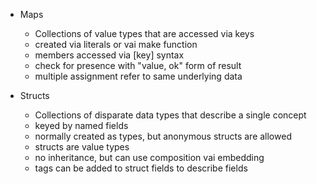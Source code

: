 - Maps
    - Collections of value types that are accessed via keys
    - created via literals or vai make function
    - members accessed via [key] syntax
    - check for presence with "value, ok" form of result
    - multiple assignment refer to same underlying data

- Structs
    - Collections of disparate data types that describe a single concept
    - keyed by named fields
    - normally created as types, but anonymous structs are allowed
    - structs are value types
    - no inheritance, but can use composition vai embedding
    - tags can be added to struct fields to describe fields

    
